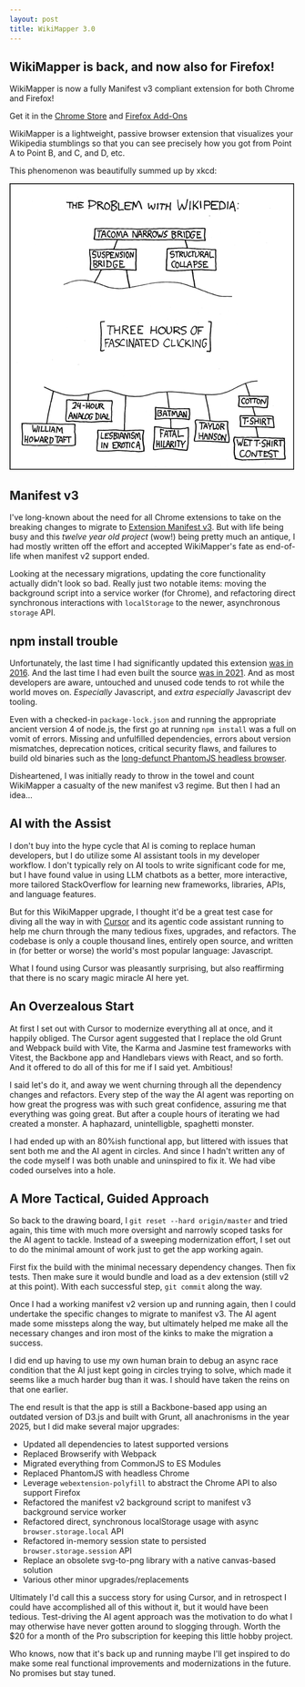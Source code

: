 ```yaml
---
layout: post
title: WikiMapper 3.0
---
```


## WikiMapper is back, and now also for Firefox!

WikiMapper is now a fully Manifest v3 compliant extension for both Chrome and Firefox!

Get it in the [Chrome Store](https://chromewebstore.google.com/detail/wikimapper/feiheebgoilmbkaddngcoocjbogfchlb?authuser=0&hl=en) and [Firefox Add-Ons](https://addons.mozilla.org/en-US/firefox/addon/wikimapper-ff/)

WikiMapper is a lightweight, passive browser extension that visualizes your Wikipedia stumblings so that you can see precisely how you got from Point A to Point B, and C, and D, etc.

This phenomenon was beautifully summed up by xkcd:

[![XKCD 214](/public/img/the_problem_with_wikipedia.png)](http://xkcd.com/214)

## Manifest v3

I've long-known about the need for all Chrome extensions to take on the breaking changes to migrate to [Extension Manifest v3](https://developer.chrome.com/docs/extensions/develop/migrate/what-is-mv3). But with life being busy and this *twelve year old project* (wow!) being pretty much an antique, I had mostly written off the effort and accepted WikiMapper's fate as end-of-life when manifest v2 support ended.

Looking at the necessary migrations, updating the core functionality actually didn't look so bad. Really just two notable items: moving the background script into a service worker (for Chrome), and refactoring direct synchronous interactions with `localStorage` to the newer, asynchronous `storage` API.

## npm install trouble

Unfortunately, the last time I had significantly updated this extension [was in 2016](https://ptmccarthy.github.io/2016/03/28/wikimapper-2-0/). And the last time I had even built the source [was in 2021](https://github.com/ptmccarthy/wikimapper/releases/tag/2.0.6). And as most developers are aware, untouched and unused code tends to rot while the world moves on. *Especially* Javascript, and *extra especially* Javascript dev tooling.

Even with a checked-in `package-lock.json` and running the appropriate ancient version 4 of node.js, the first go at running `npm install` was a full on vomit of errors. Missing and unfulfilled dependencies, errors about version mismatches, deprecation notices, critical security flaws, and failures to build old binaries such as the [long-defunct PhantomJS headless browser](https://github.com/ariya/phantomjs/issues/15344).

Disheartened, I was initially ready to throw in the towel and count WikiMapper a casualty of the new manifest v3 regime. But then I had an idea...

## AI with the Assist

I don't buy into the hype cycle that AI is coming to replace human developers, but I do utilize some AI assistant tools in my developer workflow. I don't typically rely on AI tools to write significant code for me, but I have found value in using LLM chatbots as a better, more interactive, more tailored StackOverflow for learning new frameworks, libraries, APIs, and language features.

But for this WikiMapper upgrade, I thought it'd be a great test case for diving all the way in with [Cursor](https://www.cursor.com/) and its agentic code assistant running to help me churn through the many tedious fixes, upgrades, and refactors. The codebase is only a couple thousand lines, entirely open source, and written in (for better or worse) the world's most popular language: Javascript.

What I found using Cursor was pleasantly surprising, but also reaffirming that there is no scary magic miracle AI here yet.

## An Overzealous Start

At first I set out with Cursor to modernize everything all at once, and it happily obliged. The Cursor agent suggested that I replace the old Grunt and Webpack build with Vite, the Karma and Jasmine test frameworks with Vitest, the Backbone app and Handlebars views with React, and so forth. And it offered to do all of this for me if I said yet. Ambitious!

I said let's do it, and away we went churning through all the dependency changes and refactors. Every step of the way the AI agent was reporting on how great the progress was with such great confidence, assuring me that everything was going great. But after a couple hours of iterating we had created a monster. A haphazard, unintelligble, spaghetti monster.

I had ended up with an 80%ish functional app, but littered with issues that sent both me and the AI agent in circles. And since I hadn't written any of the code myself I was both unable and uninspired to fix it. We had vibe coded ourselves into a hole.

## A More Tactical, Guided Approach

So back to the drawing board, I `git reset --hard origin/master` and tried again, this time with much more oversight and narrowly scoped tasks for the AI agent to tackle. Instead of a sweeping modernization effort, I set out to do the minimal amount of work just to get the app working again. 

First fix the build with the minimal necessary dependency changes. Then fix tests. Then make sure it would bundle and load as a dev extension (still v2 at this point). With each successful step, `git commit` along the way.

Once I had a working manifest v2 version up and running again, then I could undertake the specific changes to migrate to manifest v3. The AI agent made some missteps along the way, but ultimately helped me make all the necessary changes and iron most of the kinks to make the migration a success.

I did end up having to use my own human brain to debug an async race condition that the AI just kept going in circles trying to solve, which made it seems like a much harder bug than it was. I should have taken the reins on that one earlier.

The end result is that the app is still a Backbone-based app using an outdated version of D3.js and built with Grunt, all anachronisms in the year 2025, but I did make several major upgrades:
* Updated all dependencies to latest supported versions
* Replaced Browserify with Webpack
* Migrated everything from CommonJS to ES Modules
* Replaced PhantomJS with headless Chrome
* Leverage `webextension-polyfill` to abstract the Chrome API to also support Firefox
* Refactored the manifest v2 background script to manifest v3 background service worker
* Refactored direct, synchronous localStorage usage with async `browser.storage.local` API
* Refactored in-memory session state to persisted `browser.storage.session` API
* Replace an obsolete svg-to-png library with a native canvas-based solution
* Various other minor upgrades/replacements

Ultimately I'd call this a success story for using Cursor, and in retrospect I could have accomplished all of this without it, but it would have been tedious. Test-driving the AI agent approach was the motivation to do what I may otherwise have never gotten around to slogging through. Worth the $20 for a month of the Pro subscription for keeping this little hobby project.

Who knows, now that it's back up and running maybe I'll get inspired to do make some real functional improvements and modernizations in the future. No promises but stay tuned.